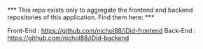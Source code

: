 *** This repo exists only to aggregate the frontend and backend repositories of this application. Find them here: ***

Front-End : https://github.com/nichol88/iDid-frontend
Back-End : https://github.com/nichol88/iDid-backend

